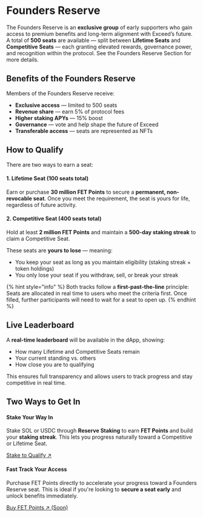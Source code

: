 # Founders Reserve

The Founders Reserve is an **exclusive group** of early supporters who gain access to premium benefits and long-term alignment with Exceed’s future. A total of **500 seats** are available — split between **Lifetime Seats** and **Competitive Seats** — each granting elevated rewards, governance power, and recognition within the protocol. See the Founders Reserve Section for more details.&#x20;

## Benefits of the Founders Reserve

Members of the Founders Reserve receive:

* **Exclusive access** — limited to 500 seats
* **Revenue share** — earn 5% of protocol fees
* **Higher staking APYs** — 15% boost
* **Governance** — vote and help shape the future of Exceed
* **Transferable access** — seats are represented as NFTs

## How to Qualify

There are two ways to earn a seat:

#### **1. Lifetime Seat (100 seats total)**

Earn or purchase **30 million FET Points** to secure a **permanent, non-revocable seat**. Once you meet the requirement, the seat is yours for life, regardless of future activity.

#### **2. Competitive Seat (400 seats total)**

Hold at least **2 million FET Points** and maintain a **500-day staking streak** to claim a Competitive Seat.

These seats are **yours to lose** — meaning:

* You keep your seat as long as you maintain eligibility (staking streak + token holdings)
* You only lose your seat if you withdraw, sell, or break your streak

{% hint style="info" %}
Both tracks follow a **first-past-the-line** principle: Seats are allocated in real time to users who meet the criteria first. Once filled, further participants will need to wait for a seat to open up.
{% endhint %}

## Live Leaderboard

A **real-time leaderboard** will be available in the dApp, showing:

* How many Lifetime and Competitive Seats remain
* Your current standing vs. others
* How close you are to qualifying

This ensures full transparency and allows users to track progress and stay competitive in real time.

## Two Ways to Get In

#### Stake Your Way In

Stake SOL or USDC through **Reserve Staking** to earn **FET Points** and build your **staking streak**. This lets you progress naturally toward a Competitive or Lifetime Seat.

<a href="https://app.parityusd.fi/" class="button primary">Stake to Qualify ↗</a>

#### Fast Track Your Access

Purchase FET Points directly to accelerate your progress toward a Founders Reserve seat. This is ideal if you're looking to **secure a seat early** and unlock benefits immediately.

<a href="https://www.parity.finance/" class="button primary">Buy FET Points ↗ (Soon)</a>
